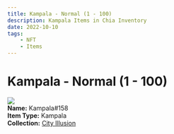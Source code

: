 ```yaml
---
title: Kampala - Normal (1 - 100)
description: Kampala Items in Chia Inventory
date: 2022-10-10
tags:
    - NFT
    - Items
---
```


# Kampala - Normal (1 - 100)
<div class="item_thumbnail">
<img loading="lazy" src="https://y4stfhklfi7itfo4wjricafdn3gahceawtaioek3apwevbrhm4.arweave.net/xyUynUsqPomV3LJigQCjbswD_iIC0wIcRWwPsSoYnZ8"><br/>
<div><strong>Name:</strong> Kampala#158</div>
<div><strong>Item Type:</strong> Kampala</div>
<div><strong>Collection:</strong> <a href="https://www.spacescan.io/xch/nft/collection/col1lend2dcn558km4wcwta4xnkfv3xpcmlp9kyt0m909emvfxechlyqdl5ndg">City Illusion</a></div>
</div>


